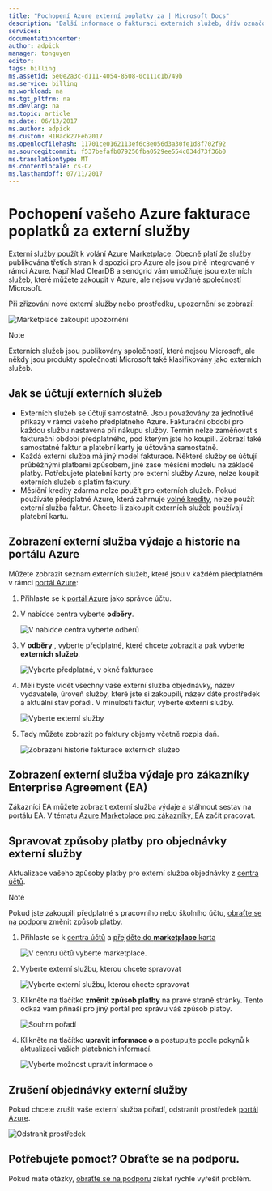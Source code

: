 ```yaml
---
title: "Pochopení Azure externí poplatky za | Microsoft Docs"
description: "Další informace o fakturaci externích služeb, dřív označované jako Marketplace, poplatky v Azure."
services: 
documentationcenter: 
author: adpick
manager: tonguyen
editor: 
tags: billing
ms.assetid: 5e0e2a3c-d111-4054-8508-0c111c1b749b
ms.service: billing
ms.workload: na
ms.tgt_pltfrm: na
ms.devlang: na
ms.topic: article
ms.date: 06/13/2017
ms.author: adpick
ms.custom: H1Hack27Feb2017
ms.openlocfilehash: 11701ce0162113ef6c8e056d3a30fe1d8f702f92
ms.sourcegitcommit: f537befafb079256fba0529ee554c034d73f36b0
ms.translationtype: MT
ms.contentlocale: cs-CZ
ms.lasthandoff: 07/11/2017
---
```

# <a name="understand-your-azure-billing-for-external-service-charges"></a>Pochopení vašeho Azure fakturace poplatků za externí služby
Externí služby použít k volání Azure Marketplace. Obecně platí že služby publikována třetích stran k dispozici pro Azure ale jsou plně integrované v rámci Azure. Například ClearDB a sendgrid vám umožňuje jsou externích služeb, které můžete zakoupit v Azure, ale nejsou vydané společností Microsoft.

Při zřizování nové externí služby nebo prostředku, upozornění se zobrazí:

![Marketplace zakoupit upozornění](./media/billing-understand-your-azure-marketplace-charges/marketplace-warning.PNG)

> [!NOTE]
> Externích služeb jsou publikovány společností, které nejsou Microsoft, ale někdy jsou produkty společnosti Microsoft také klasifikovány jako externích služeb.
> 
> 

## <a name="how-external-services-are-billed"></a>Jak se účtují externích služeb
- Externích služeb se účtují samostatně. Jsou považovány za jednotlivé příkazy v rámci vašeho předplatného Azure. Fakturační období pro každou službu nastavena při nákupu služby. Termín nelze zaměňovat s fakturační období předplatného, pod kterým jste ho koupili. Zobrazí také samostatné faktur a platební karty je účtována samostatně.
- Každá externí služba má jiný model fakturace. Některé služby se účtují průběžnými platbami způsobem, jiné zase měsíční modelu na základě platby. Potřebujete platební karty pro externí služby Azure, nelze koupit externích služeb s platím faktury.
- Měsíční kredity zdarma nelze použít pro externích služeb. Pokud používáte předplatné Azure, která zahrnuje [volné kredity](https://azure.microsoft.com/pricing/spending-limits/), nelze použít externí služba faktur. Chcete-li zakoupit externích služeb používají platební kartu.


## <a name="view-external-service-spending-and-history-in-the-azure-portal"></a>Zobrazení externí služba výdaje a historie na portálu Azure
Můžete zobrazit seznam externích služeb, které jsou v každém předplatném v rámci [portál Azure](https://portal.azure.com/): 

1. Přihlaste se k [portál Azure](https://portal.azure.com/) jako správce účtu.
2. V nabídce centra vyberte **odběry**.
   
    ![V nabídce centra vyberte odběrů](./media/billing-understand-your-azure-marketplace-charges/sub-button.png) 
3. V **odběry** , vyberte předplatné, které chcete zobrazit a pak vyberte **externích služeb**.
   
    ![Vyberte předplatné, v okně fakturace](./media/billing-understand-your-azure-marketplace-charges/select-sub-external-services.png)
4. Měli byste vidět všechny vaše externí služba objednávky, název vydavatele, úroveň služby, které jste si zakoupili, název dáte prostředek a aktuální stav pořadí. V minulosti faktur, vyberte externí služby.
   
    ![Vyberte externí služby](./media/billing-understand-your-azure-marketplace-charges/external-service-blade2.png)
5. Tady můžete zobrazit po faktury objemy včetně rozpis daň.
   
    ![Zobrazení historie fakturace externích služeb](./media/billing-understand-your-azure-marketplace-charges/billing-overview-blade.png)

## <a name="view-external-service-spending-for-enterprise-agreement-ea-customers"></a>Zobrazení externí služba výdaje pro zákazníky Enterprise Agreement (EA)
Zákazníci EA můžete zobrazit externí služba výdaje a stáhnout sestav na portálu EA. V tématu [Azure Marketplace pro zákazníky, EA](https://ea.azure.com/helpdocs/azureMarketplace) začít pracovat.

## <a name="manage-payment-methods-for-external-service-orders"></a>Spravovat způsoby platby pro objednávky externí služby
Aktualizace vašeho způsoby platby pro externí služba objednávky z [centra účtů](https://account.windowsazure.com/).

> [!NOTE]
> Pokud jste zakoupili předplatné s pracovního nebo školního účtu, [obraťte se na podporu](https://portal.azure.com/?#blade/Microsoft_Azure_Support/HelpAndSupportBlade) změnit způsob platby.
> 
> 

1. Přihlaste se k [centra účtů](https://account.windowsazure.com/) a [přejděte do **marketplace** karta](https://account.windowsazure.com/Store)
   
    ![V centru účtů vyberte marketplace.](./media/billing-understand-your-azure-marketplace-charges/select-marketplace.png)
2. Vyberte externí službu, kterou chcete spravovat
   
    ![Vyberte externí službu, kterou chcete spravovat](./media/billing-understand-your-azure-marketplace-charges/select-ext-service.png)
3. Klikněte na tlačítko **změnit způsob platby** na pravé straně stránky. Tento odkaz vám přináší pro jiný portál pro správu váš způsob platby.
   
    ![Souhrn pořadí](./media/billing-understand-your-azure-marketplace-charges/change-payment.PNG)
4. Klikněte na tlačítko **upravit informace o** a postupujte podle pokynů k aktualizaci vašich platebních informací.
   
    ![Vyberte možnost upravit informace o](./media/billing-understand-your-azure-marketplace-charges/edit-info.png)

## <a name="cancel-an-external-service-order"></a>Zrušení objednávky externí služby
Pokud chcete zrušit vaše externí služba pořadí, odstranit prostředek [portál Azure](https://portal.azure.com).

![Odstranit prostředek](./media/billing-understand-your-azure-marketplace-charges/deleteMarketplaceOrder.PNG)

## <a name="need-help-contact-support"></a>Potřebujete pomoct? Obraťte se na podporu.
Pokud máte otázky, [obraťte se na podporu](https://portal.azure.com/?#blade/Microsoft_Azure_Support/HelpAndSupportBlade) získat rychle vyřešit problém.

